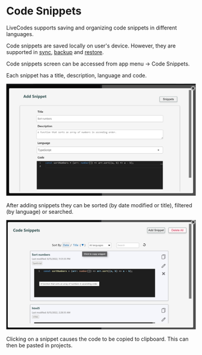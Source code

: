 # Code Snippets

LiveCodes supports saving and organizing code snippets in different languages.

Code snippets are saved locally on user's device. However, they are supported in [sync](./sync.md), [backup](./backup-restore.md#backup) and [restore](./backup-restore.md#restore).

Code snippets screen can be accessed from app menu → Code Snippets.

Each snippet has a title, description, language and code.

![Code Snippets](../../static/img/screenshots/add-snippet.png)

After adding snippets they can be sorted (by date modified or title), filtered (by language) or searched.

![Code Snippets](../../static/img/screenshots/snippets.jpg)

Clicking on a snippet causes the code to be copied to clipboard. This can then be pasted in projects.
